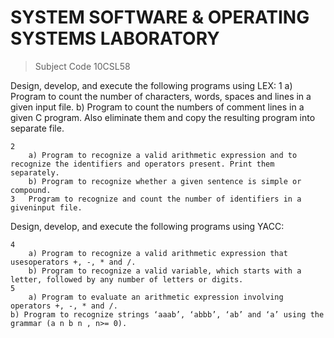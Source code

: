 # SYSTEM SOFTWARE & OPERATING SYSTEMS LABORATORY
> Subject Code 10CSL58

Design, develop, and execute the following programs using LEX:
	1
		a) Program to count the number of characters, words, spaces and lines in a given input file.
		b) Program to count the numbers of comment lines in a given C program. Also eliminate them and copy the resulting program into separate file.

	2
		a) Program to recognize a valid arithmetic expression and to recognize the identifiers and operators present. Print them separately.
		b) Program to recognize whether a given sentence is simple or compound.
	3	Program to recognize and count the number of identifiers in a giveninput file.

Design, develop, and execute the following programs using YACC:
	
	4
		a) Program to recognize a valid arithmetic expression that usesoperators +, -, * and /.
		b) Program to recognize a valid variable, which starts with a letter, followed by any number of letters or digits.
	5
		a) Program to evaluate an arithmetic expression involving operators +, -, * and /.
	b) Program to recognize strings ‘aaab’, ‘abbb’, ‘ab’ and ‘a’ using the grammar (a n b n , n>= 0).